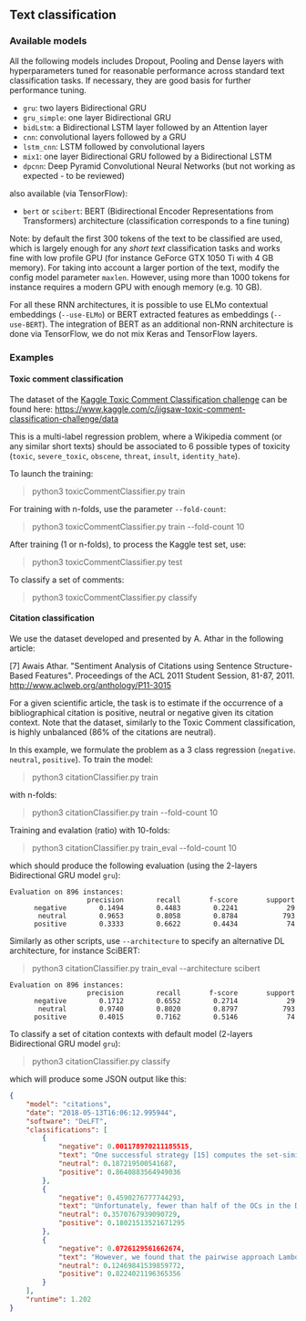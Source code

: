 ## Text classification

### Available models

All the following models includes Dropout, Pooling and Dense layers with hyperparameters tuned for reasonable performance across standard text classification tasks. If necessary, they are good basis for further performance tuning.

* `gru`: two layers Bidirectional GRU
* `gru_simple`: one layer Bidirectional GRU
* `bidLstm`: a Bidirectional LSTM layer followed by an Attention layer
* `cnn`: convolutional layers followed by a GRU
* `lstm_cnn`: LSTM followed by convolutional layers
* `mix1`: one layer Bidirectional GRU followed by a Bidirectional LSTM
* `dpcnn`: Deep Pyramid Convolutional Neural Networks (but not working as expected - to be reviewed)

also available (via TensorFlow): 

* `bert` or `scibert`: BERT (Bidirectional Encoder Representations from Transformers) architecture (classification corresponds to a fine tuning)

Note: by default the first 300 tokens of the text to be classified are used, which is largely enough for any _short text_ classification tasks and works fine with low profile GPU (for instance GeForce GTX 1050 Ti with 4 GB memory). For taking into account a larger portion of the text, modify the config model parameter `maxlen`. However, using more than 1000 tokens for instance requires a modern GPU with enough memory (e.g. 10 GB).

For all these RNN architectures, it is possible to use ELMo contextual embeddings (`--use-ELMo`) or BERT extracted features as embeddings (`--use-BERT`). The integration of BERT as an additional non-RNN architecture is done via TensorFlow, we do not mix Keras and TensorFlow layers. 

### Examples

#### Toxic comment classification

The dataset of the [Kaggle Toxic Comment Classification challenge](https://www.kaggle.com/c/jigsaw-toxic-comment-classification-challenge) can be found here: https://www.kaggle.com/c/jigsaw-toxic-comment-classification-challenge/data

This is a multi-label regression problem, where a Wikipedia comment (or any similar short texts) should be associated to 6 possible types of toxicity (`toxic`, `severe_toxic`, `obscene`, `threat`, `insult`, `identity_hate`).

To launch the training:

> python3 toxicCommentClassifier.py train

For training with n-folds, use the parameter `--fold-count`:

> python3 toxicCommentClassifier.py train --fold-count 10

After training (1 or n-folds), to process the Kaggle test set, use:

> python3 toxicCommentClassifier.py test

To classify a set of comments:

> python3 toxicCommentClassifier.py classify

#### Citation classification

We use the dataset developed and presented by A. Athar in the following article:

[7] Awais Athar. "Sentiment Analysis of Citations using Sentence Structure-Based Features". Proceedings of the ACL 2011 Student Session, 81-87, 2011. http://www.aclweb.org/anthology/P11-3015

For a given scientific article, the task is to estimate if the occurrence of a bibliographical citation is positive, neutral or negative given its citation context. Note that the dataset, similarly to the Toxic Comment classification, is highly unbalanced (86% of the citations are neutral).

In this example, we formulate the problem as a 3 class regression (`negative`. `neutral`, `positive`). To train the model:

> python3 citationClassifier.py train

with n-folds:

> python3 citationClassifier.py train --fold-count 10

Training and evalation (ratio) with 10-folds:

> python3 citationClassifier.py train_eval --fold-count 10

which should produce the following evaluation (using the 2-layers Bidirectional GRU model `gru`):

```
Evaluation on 896 instances:
                   precision        recall       f-score       support
      negative        0.1494        0.4483        0.2241            29
       neutral        0.9653        0.8058        0.8784           793
      positive        0.3333        0.6622        0.4434            74
```

Similarly as other scripts, use `--architecture` to specify an alternative DL architecture, for instance SciBERT:

> python3 citationClassifier.py train_eval --architecture scibert

```
Evaluation on 896 instances:
                   precision        recall       f-score       support
      negative        0.1712        0.6552        0.2714            29
       neutral        0.9740        0.8020        0.8797           793
      positive        0.4015        0.7162        0.5146            74
```

To classify a set of citation contexts with default model (2-layers Bidirectional GRU model `gru`):

> python3 citationClassifier.py classify

which will produce some JSON output like this:

```json
{
    "model": "citations",
    "date": "2018-05-13T16:06:12.995944",
    "software": "DeLFT",
    "classifications": [
        {
            "negative": 0.001178970211185515,
            "text": "One successful strategy [15] computes the set-similarity involving (multi-word) keyphrases about the mentions and the entities, collected from the KG.",
            "neutral": 0.187219500541687,
            "positive": 0.8640883564949036
        },
        {
            "negative": 0.4590276777744293,
            "text": "Unfortunately, fewer than half of the OCs in the DAML02 OC catalog (Dias et al. 2002) are suitable for use with the isochrone-fitting method because of the lack of a prominent main sequence, in addition to an absence of radial velocity and proper-motion data.",
            "neutral": 0.3570767939090729,
            "positive": 0.18021513521671295
        },
        {
            "negative": 0.0726129561662674,
            "text": "However, we found that the pairwise approach LambdaMART [41] achieved the best performance on our datasets among most learning to rank algorithms.",
            "neutral": 0.12469841539859772,
            "positive": 0.8224021196365356
        }
    ],
    "runtime": 1.202
}

```
